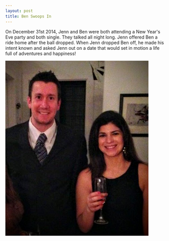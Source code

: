 ```yaml
---
layout: post
title: Ben Swoops In
---
```


On December 31st 2014, Jenn and Ben were both attending a New Year's Eve party and both single. They talked all night long. Jenn offered Ben a ride home after the ball dropped. When Jenn dropped Ben off, he made his intent known and asked Jenn out on a date that would set in motion a life full of adventures and happiness!

![New Years Eve 2014](/assets/img/new-years-eve-2014.jpg)
